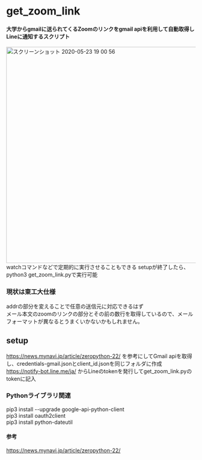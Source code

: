# get_zoom_link
#### 大学からgmailに送られてくるZoomのリンクをgmail apiを利用して自動取得しLineに通知するスクリプト 
<img width="573" alt="スクリーンショット 2020-05-23 19 00 56" src="https://user-images.githubusercontent.com/40427919/82727853-ff41a900-9d27-11ea-8761-e4fb964ec7bd.png">
watchコマンドなどで定期的に実行させることもできる  
setupが終了したら、python3 get_zoom_link.pyで実行可能

### 現状は東工大仕様
addrの部分を変えることで任意の送信元に対応できるはず  
メール本文のzoomのリンクの部分とその前の数行を取得しているので、メールフォーマットが異なるとうまくいかないかもしれません。
## setup
https://news.mynavi.jp/article/zeropython-22/ を参考にしてGmail apiを取得し、credentials-gmail.jsonとclient_id.jsonを同じフォルダに作成  
https://notify-bot.line.me/ja/ からLineのtokenを発行してget_zoom_link.pyのtokenに記入
### Pythonライブラリ関連
pip3 install --upgrade google-api-python-client  
pip3 install oauth2client  
pip3 install python-dateutil

#### 参考
https://news.mynavi.jp/article/zeropython-22/
